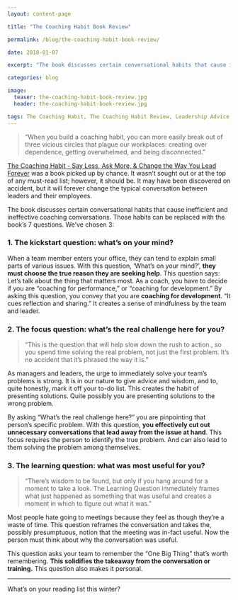 ```yaml
---
layout: content-page

title: "The Coaching Habit Book Review"

permalink: /blog/the-coaching-habit-book-review/

date: 2018-01-07

excerpt: "The book discusses certain conversational habits that cause inefficient and ineffective coaching conversations."

categories: blog

image:
  teaser: the-coaching-habit-book-review.jpg
  header: the-coaching-habit-book-review.jpg

tags: The Coaching Habit, The Coaching Habit Review, Leadership Advice, Leadership Skills
---
```


>“When you build a coaching habit, you can more easily break out of three vicious circles that plague our workplaces: creating over dependence, getting overwhelmed, and being disconnected.”

[The Coaching Habit - Say Less, Ask More, & Change the Way You Lead Forever](http://amzn.to/2DgAEqz) was a book  picked up by chance. It wasn’t sought out or at the top of any must-read list; however, it should be. It may have been discovered on accident, but it will forever change the typical conversation between leaders and their employees.

The book discusses certain conversational habits that cause inefficient and ineffective coaching conversations. Those habits can be replaced with the book’s 7 questions. We’ve chosen 3:

### 1. The kickstart question: what’s on your mind?

When a team member enters your office, they can tend to explain small parts of various issues. With this question, ‘What’s on your mind?’, **they must choose the true reason they are seeking help**. This question says: Let’s talk about the thing that matters most. As a coach, you have to decide if you are “coaching for performance,” or “coaching for development.” By asking this question, you convey that you are **coaching for development**. “It cues reflection and sharing.” It creates a sense of mindfulness by the team and leader.

### 2. The focus question: what’s the real challenge here for you?

>“This is the question that will help slow down the rush to action., so you spend time solving the real problem, not just the first problem. It’s no accident that it’s phrased the way it is.”

As managers and leaders, the urge to immediately solve your team’s problems is strong. It is in our nature to give advice and wisdom, and to, quite honestly, mark it off your to-do list. This creates the habit of presenting solutions. Quite possibly you are presenting solutions to the wrong problem.

By asking “What’s the real challenge here?” you are pinpointing that person’s specific problem. With this question, **you effectively cut out unnecessary conversations that lead away from the issue at hand**. This focus requires the person to identify the true problem. And can also lead to them solving the problem among themselves.

### 3. The learning question: what was most useful for you?

>“There’s wisdom to be found, but only if you hang around for a moment to take a look. The Learning Question immediately frames what just happened as something that was useful and creates a moment in which to figure out what it was.”

Most people hate going to meetings because they feel as though they’re a waste of time. This question reframes the conversation and takes the, possibly presumptuous, notion that the meeting was in-fact useful. Now the person must think about why the conversation was useful.

This question asks your team to remember the “One Big Thing” that’s worth remembering. **This solidifies the takeaway from the conversation or training.** This question also makes it personal.

<hr class="secondary">

What’s on your reading list this winter?